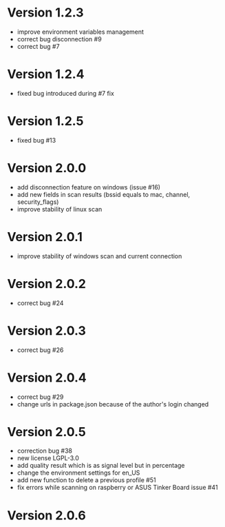 # Version 1.2.3

* improve environment variables management
* correct bug disconnection #9
* correct bug #7

# Version 1.2.4

* fixed bug introduced during #7 fix

# Version 1.2.5

* fixed bug #13

# Version 2.0.0

* add disconnection feature on windows (issue #16)
* add new fields in scan results (bssid equals to mac, channel, security_flags)
* improve stability of linux scan

# Version 2.0.1

* improve stability of windows scan and current connection

# Version 2.0.2

* correct bug #24

# Version 2.0.3

* correct bug #26

# Version 2.0.4

* correct bug #29
* change urls in package.json because of the author's login changed

# Version 2.0.5

* correction bug #38
* new license LGPL-3.0
* add quality result which is as signal level but in percentage
* change the environment settings for en_US
* add new function to delete a previous profile #51
* fix errors while scanning on raspberry or ASUS Tinker Board issue #41

# Version 2.0.6
